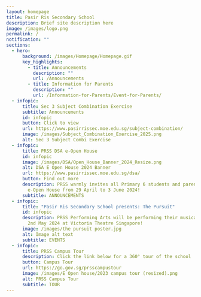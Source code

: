 ```yaml
---
layout: homepage
title: Pasir Ris Secondary School
description: Brief site description here
image: /images/logo.png
permalink: /
notification: ""
sections:
  - hero:
      background: /images/Homepage/Homepage.gif
      key_highlights:
        - title: Announcements
          description: ""
          url: /Announcements
        - title: Information for Parents
          description: ""
          url: /Information-for-Parents/Event-for-Parents/
  - infopic:
      title: Sec 3 Subject Combination Exercise
      subtitle: Announcements
      id: infopic
      button: Click to view
      url: https://www.pasirrissec.moe.edu.sg/subject-combination/
      image: /images/Subject_Combination_Exercise_2025.png
      alt: Sec 3 Subject Combi Exercise
  - infopic:
      title: PRSS DSA e-Open House
      id: infopic
      image: /images/DSA/Open_House_Banner_2024_Resize.png
      alt: DSA E Open House 2024 Banner
      url: https://www.pasirrissec.moe.edu.sg/dsa/
      button: Find out more
      description: PRSS warmly invites all Primary 6 students and parents to our DSA
        e-Open House from 29 April to 3 June 2024!
      subtitle: ANNOUNCEMENTS
  - infopic:
      title: "Pasir Ris Secondary School presents: The Pursuit"
      id: infopic
      description: PRSS Performing Arts will be performing their musical showcase on
        2nd May 2024 at Victoria Theatre Singapore!
      image: /images/the pursuit poster.jpg
      alt: Image alt text
      subtitle: EVENTS
  - infopic:
      title: PRSS Campus Tour
      description: Click the link below for a 360° tour of the school
      button: Campus Tour
      url: https://go.gov.sg/prsscampustour
      image: /images/E Open house/2023 campus tour (resized).png
      alt: PRSS Campus Tour
      subtitle: TOUR
---
```

